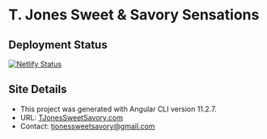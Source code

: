 # T. Jones Sweet & Savory Sensations

## Deployment Status

[![Netlify Status](https://api.netlify.com/api/v1/badges/02ee8e60-d0b6-447e-8c16-015544512484/deploy-status)](https://app.netlify.com/sites/elastic-sinoussi-1d2f0b/deploys)

## Site Details

- This project was generated with Angular CLI version 11.2.7.
- URL:  [TJonesSweetSavory.com](https://tjonessweetsavory.com)
- Contact: [tjonessweetsavory@gmail.com](mailto:tjonessweetsavory@gmail.com)
